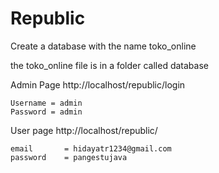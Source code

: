 # Republic


Create a database with the name toko_online

the toko_online file is in a folder called database


Admin Page
    http://localhost/republic/login
    
    Username = admin
    Password = admin



User page
    http://localhost/republic/

    email       = hidayatr1234@gmail.com
    password    = pangestujava




